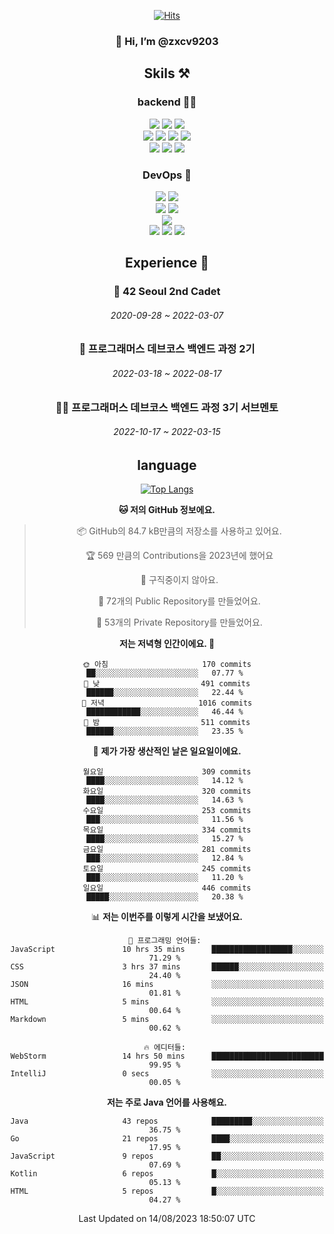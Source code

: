 <div align="center">

[![Hits](https://hits.seeyoufarm.com/api/count/incr/badge.svg?url=https%3A%2F%2Fgithub.com%2Fzxcv9203%2Fhit-counter&count_bg=%23FF7272&title_bg=%23324C2E&icon=codeigniter.svg&icon_color=%23DD5B5B&title=%EB%B0%A9%EB%AC%B8%EC%9E%90&edge_flat=false)](https://hits.seeyoufarm.com)
  
### 👋 Hi, I’m @zxcv9203

## Skils ⚒️
### backend 🧑‍💻
  
<img src="https://img.shields.io/badge/Java-FF6600?style=flat-square&logo=buymeacoffee&logoColor=white"/>
<img src="https://img.shields.io/badge/Go-0099FF?style=flat-square&logo=go&logoColor=white"/>
<img src="https://img.shields.io/badge/Kotlin-7F52FF?style=flat-square&logo=kotlin&logoColor=white"/>
  
  
<br />
  
<img src="https://img.shields.io/badge/Spring-339933?style=flat-square&logo=Spring&logoColor=white"/>
<img src="https://img.shields.io/badge/Spring Boot-339933?style=flat-square&logo=Spring Boot&logoColor=white"/>
<img src="https://img.shields.io/badge/Spring Security-339933?style=flat-square&logo=Spring Security&logoColor=white"/>
  
<img src="https://img.shields.io/badge/Spring Data JPA-339933?style=flat-square&logo=Hibernate&logoColor=white"/>

<br />
  
  <img src="https://img.shields.io/badge/mysql-0099FF?style=flat-square&logo=mysql&logoColor=white"/>
  <img src="https://img.shields.io/badge/mariadb-0099FF?style=flat-square&logo=mariadb&logoColor=white"/>
  <img src="https://img.shields.io/badge/mongoDB-47A248?style=flat-square&logo=mongodb&logoColor=white"/>
  
  
### DevOps 🚀
  
  <img src="https://img.shields.io/badge/docker-2496ED?style=flat-square&logo=docker&logoColor=white"/>
  <img src="https://img.shields.io/badge/kubernetes-326CE5?style=flat-square&logo=kubernetes&logoColor=white"/>
  
  <br />
  
  <img src="https://img.shields.io/badge/Github Actions-2088FF?style=flat-square&logo=githubactions&logoColor=white"/>
  <img src="https://img.shields.io/badge/Jenkins-D24939?style=flat-square&logo=jenkins&logoColor=white"/>
  
  
  <br />
  <img src="https://img.shields.io/badge/terraform-7B42BC?style=flat-square&logo=terraform&logoColor=white"/>
  
  <br />
  <img src="https://img.shields.io/badge/Amazon AWS-232F3E?style=flat-square&logo=Amazon AWS&logoColor=white"/>

  <img src="https://img.shields.io/badge/GCP-4285F4?style=flat-square&logo=googlecloud&logoColor=white"/>
  <img src="https://img.shields.io/badge/NCP-03C75A?style=flat-square&logo=naver&logoColor=white"/>
  
  
  
## Experience 🏃
  
### 🏫 42 Seoul 2nd Cadet
  ###### 2020-09-28 ~ 2022-03-07
  
### 🏫 프로그래머스 데브코스 백엔드 과정 2기 
  ###### 2022-03-18 ~ 2022-08-17
  
### 🧑‍🏫 프로그래머스 데브코스 백엔드 과정 3기 서브멘토 
  ###### 2022-10-17 ~ 2022-03-15

## language

[![Top Langs](https://github-readme-stats.vercel.app/api/top-langs/?username=zxcv9203&hide=html&exclude_repo=zxcv9203.github.io,golB&theme=grate-gatsby)](https://github.com/zxcv9203/github-readme-stats)
  
<!--START_SECTION:waka-->
**🐱 저의 GitHub 정보에요.** 

> 📦 GitHub의 84.7 kB만큼의 저장소를 사용하고 있어요. 
 > 
> 🏆 569 만큼의 Contributions을 2023년에 했어요
 > 
> 🚫 구직중이지 않아요.
 > 
> 📜 72개의 Public Repository를 만들었어요. 
 > 
> 🔑 53개의 Private Repository를 만들었어요. 
 > 
**저는 저녁형 인간이에요. 🦉** 

```text
🌞 아침                     170 commits         ██░░░░░░░░░░░░░░░░░░░░░░░   07.77 % 
🌆 낮　                     491 commits         ██████░░░░░░░░░░░░░░░░░░░   22.44 % 
🌃 저녁                     1016 commits        ████████████░░░░░░░░░░░░░   46.44 % 
🌙 밤　                     511 commits         ██████░░░░░░░░░░░░░░░░░░░   23.35 % 
```
📅 **제가 가장 생산적인 날은 일요일이에요.** 

```text
월요일                      309 commits         ████░░░░░░░░░░░░░░░░░░░░░   14.12 % 
화요일                      320 commits         ████░░░░░░░░░░░░░░░░░░░░░   14.63 % 
수요일                      253 commits         ███░░░░░░░░░░░░░░░░░░░░░░   11.56 % 
목요일                      334 commits         ████░░░░░░░░░░░░░░░░░░░░░   15.27 % 
금요일                      281 commits         ███░░░░░░░░░░░░░░░░░░░░░░   12.84 % 
토요일                      245 commits         ███░░░░░░░░░░░░░░░░░░░░░░   11.20 % 
일요일                      446 commits         █████░░░░░░░░░░░░░░░░░░░░   20.38 % 
```


📊 **저는 이번주를 이렇게 시간을 보냈어요.** 

```text
💬 프로그래밍 언어들: 
JavaScript               10 hrs 35 mins      ██████████████████░░░░░░░   71.29 % 
CSS                      3 hrs 37 mins       ██████░░░░░░░░░░░░░░░░░░░   24.40 % 
JSON                     16 mins             ░░░░░░░░░░░░░░░░░░░░░░░░░   01.81 % 
HTML                     5 mins              ░░░░░░░░░░░░░░░░░░░░░░░░░   00.64 % 
Markdown                 5 mins              ░░░░░░░░░░░░░░░░░░░░░░░░░   00.62 % 

🔥 에디터들: 
WebStorm                 14 hrs 50 mins      █████████████████████████   99.95 % 
IntelliJ                 0 secs              ░░░░░░░░░░░░░░░░░░░░░░░░░   00.05 % 
```

**저는 주로 Java 언어를 사용해요.** 

```text
Java                     43 repos            █████████░░░░░░░░░░░░░░░░   36.75 % 
Go                       21 repos            ████░░░░░░░░░░░░░░░░░░░░░   17.95 % 
JavaScript               9 repos             ██░░░░░░░░░░░░░░░░░░░░░░░   07.69 % 
Kotlin                   6 repos             █░░░░░░░░░░░░░░░░░░░░░░░░   05.13 % 
HTML                     5 repos             █░░░░░░░░░░░░░░░░░░░░░░░░   04.27 % 
```




 Last Updated on 14/08/2023 18:50:07 UTC
<!--END_SECTION:waka-->
  
</div>


